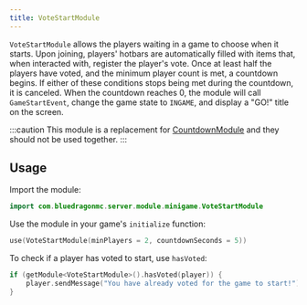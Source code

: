 ```yaml
---
title: VoteStartModule
---
```

`VoteStartModule` allows the players waiting in a game to choose when it starts. Upon joining, players' hotbars are automatically filled with items that, when interacted with, register the player's vote. Once at least half the players have voted, and the minimum player count is met, a countdown begins. If either of these conditions stops being met during the countdown, it is canceled. When the countdown reaches 0, the module will call `GameStartEvent`, change the game state to `INGAME`, and display a "GO!" title on the screen.

:::caution
This module is a replacement for [CountdownModule](../countdownmodule) and they should not be used together.
:::

## Usage
Import the module:
```kotlin
import com.bluedragonmc.server.module.minigame.VoteStartModule
```
Use the module in your game's `initialize` function:
```kotlin
use(VoteStartModule(minPlayers = 2, countdownSeconds = 5))
```
To check if a player has voted to start, use `hasVoted`:
```kotlin
if (getModule<VoteStartModule>().hasVoted(player)) {
    player.sendMessage("You have already voted for the game to start!")
}
```